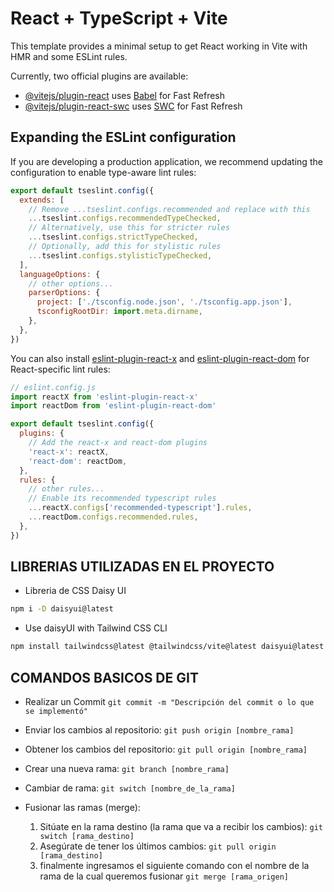 # React + TypeScript + Vite

This template provides a minimal setup to get React working in Vite with HMR and some ESLint rules.

Currently, two official plugins are available:

- [@vitejs/plugin-react](https://github.com/vitejs/vite-plugin-react/blob/main/packages/plugin-react) uses [Babel](https://babeljs.io/) for Fast Refresh
- [@vitejs/plugin-react-swc](https://github.com/vitejs/vite-plugin-react/blob/main/packages/plugin-react-swc) uses [SWC](https://swc.rs/) for Fast Refresh

## Expanding the ESLint configuration

If you are developing a production application, we recommend updating the configuration to enable type-aware lint rules:

```js
export default tseslint.config({
  extends: [
    // Remove ...tseslint.configs.recommended and replace with this
    ...tseslint.configs.recommendedTypeChecked,
    // Alternatively, use this for stricter rules
    ...tseslint.configs.strictTypeChecked,
    // Optionally, add this for stylistic rules
    ...tseslint.configs.stylisticTypeChecked,
  ],
  languageOptions: {
    // other options...
    parserOptions: {
      project: ['./tsconfig.node.json', './tsconfig.app.json'],
      tsconfigRootDir: import.meta.dirname,
    },
  },
})
```

You can also install [eslint-plugin-react-x](https://github.com/Rel1cx/eslint-react/tree/main/packages/plugins/eslint-plugin-react-x) and [eslint-plugin-react-dom](https://github.com/Rel1cx/eslint-react/tree/main/packages/plugins/eslint-plugin-react-dom) for React-specific lint rules:

```js
// eslint.config.js
import reactX from 'eslint-plugin-react-x'
import reactDom from 'eslint-plugin-react-dom'

export default tseslint.config({
  plugins: {
    // Add the react-x and react-dom plugins
    'react-x': reactX,
    'react-dom': reactDom,
  },
  rules: {
    // other rules...
    // Enable its recommended typescript rules
    ...reactX.configs['recommended-typescript'].rules,
    ...reactDom.configs.recommended.rules,
  },
})
```


## LIBRERIAS UTILIZADAS EN EL PROYECTO

- Libreria de CSS Daisy UI
```bash
npm i -D daisyui@latest
```

- Use daisyUI with Tailwind CSS CLI

```bash
npm install tailwindcss@latest @tailwindcss/vite@latest daisyui@latest
```

## COMANDOS BASICOS DE GIT
- Realizar un Commit
`git commit -m "Descripción del commit o lo que se implementó"`
- Enviar los cambios al repositorio:
`git push origin [nombre_rama]`
- Obtener los cambios del repositorio:
`git pull origin [nombre_rama]`
- Crear una nueva rama: 
`git branch [nombre_rama]`

- Cambiar de rama:
`git switch [nombre_de_la_rama]`
- Fusionar las ramas (merge):
  1. Sitúate en la rama destino (la rama que va a recibir los cambios):
  `git switch [rama_destino]`
  2. Asegúrate de tener los últimos cambios:
  `git pull origin [rama_destino]`
  3. finalmente ingresamos el siguiente comando con el nombre de la rama de la cual queremos fusionar
  `git merge [rama_origen]`

